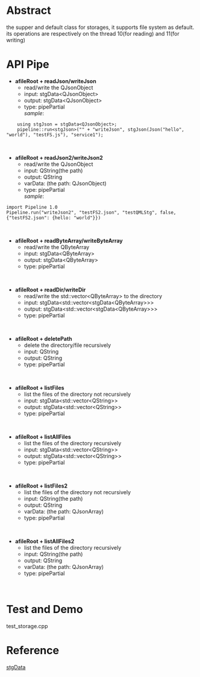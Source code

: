 # Abstract
the supper and default class for storages, it supports file system as default. its operations are respectively on the thread 10(for reading) and 11(for writing)  

# API Pipe
* **afileRoot + readJson/writeJson**  
    - read/write the QJsonObject  
    - input: stgData<QJsonObject\>  
    - output: stgData<QJsonObject\>  
    - type: pipePartial  
_sample_:
```
    using stgJson = stgData<QJsonObject>;
    pipeline::run<stgJson>("" + "writeJson", stgJson(Json("hello", "world"), "testFS.js"), "service1");
```  
</br>

* **afileRoot + readJson2/writeJson2**  
    - read/write the QJsonObject  
    - input: QString(the path)  
    - output: QString  
    - varData: (the path: QJsonObject)  
    - type: pipePartial  
_sample_:
```
import Pipeline 1.0
Pipeline.run("writeJson2", "testFS2.json", "testQMLStg", false, {"testFS2.json": {hello: "world"}})
```  
</br>

* **afileRoot + readByteArray/writeByteArray**  
    - read/write the QByteArray  
    - input: stgData<QByteArray\>  
    - output: stgData<QByteArray\>  
    - type: pipePartial  
</br>

* **afileRoot + readDir/writeDir**  
    - read/write the std::vector<QByteArray\> to the directory  
    - input: stgData<std::vector<stgData<QByteArray\>\>\>  
    - output: stgData<std::vector<stgData<QByteArray\>\>\>  
    - type: pipePartial  
</br>

* **afileRoot + deletePath**  
    - delete the directory/file recursively  
    - input: QString  
    - output: QString  
    - type: pipePartial  
</br>

* **afileRoot + listFiles**  
    - list the files of the directory not recursively  
    - input: stgData<std::vector<QString\>\>  
    - output: stgData<std::vector<QString\>\>  
    - type: pipePartial  
</br>

* **afileRoot + listAllFiles**  
    - list the files of the directory recursively  
    - input: stgData<std::vector<QString\>\>  
    - output: stgData<std::vector<QString\>\>  
    - type: pipePartial  
</br>

* **afileRoot + listFiles2**  
    - list the files of the directory not recursively  
    - input: QString(the path)  
    - output: QString  
    - varData: (the path: QJsonArray) 
    - type: pipePartial  
</br>

* **afileRoot + listAllFiles2**  
    - list the files of the directory recursively  
    - input: QString(the path)  
    - output: QString  
    - varData: (the path: QJsonArray)  
    - type: pipePartial  
</br>

# Test and Demo
test_storage.cpp    

# Reference
[stgData](stgData.md)  

